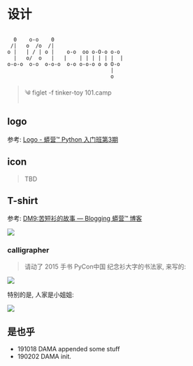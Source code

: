 # 设计

```

  0    o-o    0
 /|   o  /o  /|
o |   | / | o |    o-o  oo o-O-o o-o
  |   o/  o   |   |    | | | | | |  |
o-o-o  o-o  o-o-o  o-o o-o-o o o O-o
                                 |
                                 o
```

> ༄  figlet -f tinker-toy 101.camp

## logo

参考: [Logo - 蟒营™ Python 入门班第3期](https://py.101.camp/story/logo/)

## icon
> TBD


## T-shirt

参考: [DM9:苦短衫的故事 — Blogging 蟒营™ 博客](https://blog.101.camp/DM/190914-teestory/)


![](http://0.zoomquiet.top/CPyUG/zoomquiet-design-collection/teeshirts/2019lshort101camp-design.jpg)

### calligrapher
> 请动了 2015 手书 PyCon中国 纪念衫大字的书法家, 来写的:

![](http://0.zoomquiet.top/CPyUG/zoomquiet-design-collection/teeshirts/2019lshort101camp-hwrite.jpg)


特别的是, 人家是小姐姐:

![](http://0.zoomquiet.top/CPyUG/zoomquiet-design-collection/teeshirts/wyt-lshort-hwriter.jpg)


## 是也乎

- 191018 DAMA appended some stuff
- 190202 DAMA init.



